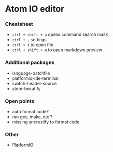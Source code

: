 # Atom IO editor

### Cheatsheet
* ``ctrl + shift + p`` opens command search mask
* ``ctrl + ,`` settings
* ``ctrl + t`` to open  file
* ``ctrl + shift + m`` to open markdown preview

### Additional packages
* language-batchfile
* platformio-ide-terminal
* switch-header-source
* atom-beautify

### Open points
* auto format code?
* run gcc, make, etc.?
* missing uncrustify to format code

### Other
* [PlatformIO](http://platformio.org/)

